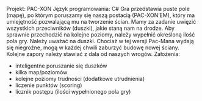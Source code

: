 Projekt: PAC-XON
Język programowania: C#
Gra przedstawia puste pole (mapę), po którym poruszamy się naszą postacią (PAC-XON’EM), który ma umiejętność pozwalającą mu na tworzenie ścian. Mamy za zadanie uwięzić wszystkich przeciwników (duszki), jakie staną nam na drodze. Aby sprawnie przechodzić na kolejne poziomy, należy wypełnić określoną ilość pola gry. Należy uważać na duszki. Chociaż w tej wersji Pac-Mana wydają się niegroźne, mogą w każdej chwili zaburzyć budowę nowej ściany. Kolejne zapory należy stawiać z dala od naszych wrogów.
Założenia: 
- inteligentne poruszanie się duszków
- kilka map/poziomów
- kolejne poziomy trudności (dodatkowe utrudnienia)
- liczenie punktów (scoring)
- licznik postępu (ilości wypełnionego pola gry)
